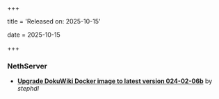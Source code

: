 +++

title = 'Released on: 2025-10-15'

date = 2025-10-15

+++

### NethServer

- **[Upgrade DokuWiki Docker image to latest version 024-02-06b](https://github.com/NethServer/dev/issues/7680)** by *stephdl*

